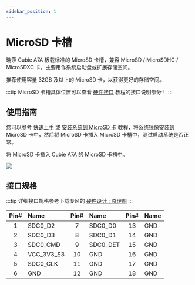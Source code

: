 ```yaml
---
sidebar_position: 1
---
```


# MicroSD 卡槽

瑞莎 Cubie A7A 板载标准的 MicroSD 卡槽，兼容 MicroSD / MicroSDHC / MicroSDXC 卡，主要用作系统启动盘或扩展存储空间。

推荐使用容量 32GB 及以上的 MicroSD 卡，以获得更好的存储空间。

:::tip
MicroSD 卡槽具体位置可以查看 [硬件接口](./hardware-info) 教程的接口说明部分！
:::

## 使用指南

您可以参考 [快速上手](../getting-started/quickly_start) 或 [安装系统到 MicroSD 卡](../getting-started/install-system/sd_system) 教程，将系统镜像安装到 MicroSD 卡中，然后将 MicroSD 卡插入 MicroSD 卡槽中，测试启动系统是否正常。

<Tabs queryString="boot_system">

<TabItem value="MicroSD 卡">

将 MicroSD 卡插入 Cubie A7A 的 MicroSD 卡槽中。

<div style={{textAlign: 'center'}}>
  <img src="/img/cubie/a7a/a7a-microsd.webp" style={{width: '45%', maxWidth: '1200px'}} />
</div>
</TabItem>

</Tabs>

## 接口规格

:::tip
详细接口规格参考下载专区的 [硬件设计 : 原理图](../download)
:::

| Pin# | Name       | Pin# | Name     | Pin# | Name |
| :--: | :--------- | :--: | :------- | :--: | :--- |
|  1   | SDC0_D2    |  7   | SDC0_D0  |  13  | GND  |
|  2   | SDC0_D3    |  8   | SDC0_D1  |  14  | GND  |
|  3   | SDC0_CMD   |  9   | SDC0_DET |  15  | GND  |
|  4   | VCC_3V3_S3 |  10  | GND      |  16  | GND  |
|  5   | SDC0_CLK   |  11  | GND      |  17  | GND  |
|  6   | GND        |  12  | GND      |  18  | GND  |
